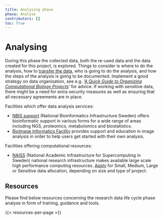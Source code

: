 ```yaml
---
title: Analysing phase
phase: Analyse
contributors: []
toc: True
---
```


# Analysing
During this phase the collected data, both the re-used data and the data created for this project, is explored. Things to consider is where to do the analysis, how to [transfer the data](/topics/data-transfer), who is going to do the analysis, and how the steps of the analysis is going to be documented. Implement a good strategy on data organisation, see e.g. *'[A Quick Guide to Organizing Computational Biology Projects](https://doi.org/10.1371/journal.pcbi.1000424)'* for advice. If working with sensitive data, there might be a need for extra security measures as well as ensuring that all necessary agreements are in place.

Facilities which offer data analysis services:
* [NBIS support](https://nbis.se/support) (National Bioinformatics Infrastructure Sweden) offers bioinformatic support in various forms for a wide range of areas including NGS, proteomics, metabolomics and biostatistics.
* [BioImage Informatics Facility](https://www.scilifelab.se/facilities/bioimage-informatics/) provides support and education in image analysis in order to help users get started with their own analysis.

Facilities offering computational resources:
* [NAISS](https://www.naiss.se/) (National Academic Infrastructure for Super­computing in Sweden) national research infrastructure makes available large scale high performance computing resources. [Apply](https://supr.naiss.se/round/compute/) for Small, Medium, Large or Sensitive data allocation, depending on size and type of project.

## Resources
Please find below resources concerning the  research data life cycle phase analyse in form of training, guidance and tools.

{{< resources-per-page >}}
